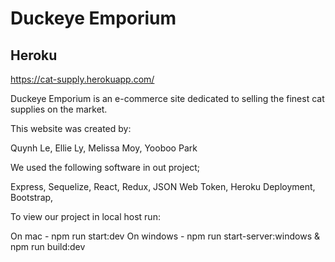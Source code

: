 # Duckeye Emporium

## Heroku
https://cat-supply.herokuapp.com/


Duckeye Emporium is an e-commerce site dedicated to selling the finest cat supplies on the market.

This website was created by:

Quynh Le, 
Ellie Ly, 
Melissa Moy, 
Yooboo Park

We used the following software in out project;

Express, 
Sequelize, 
React, 
Redux, 
JSON Web Token, 
Heroku Deployment, 
Bootstrap, 

To view our project in local host run:

On mac - npm run start:dev
On windows - npm run start-server:windows & npm run build:dev
